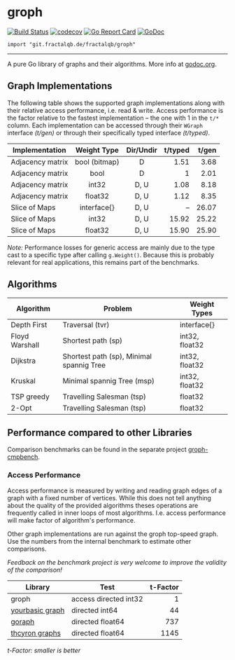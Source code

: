 # groph

[![Build Status](https://travis-ci.org/fractalqb/groph.svg)](https://travis-ci.org/fractalqb/groph)
[![codecov](https://codecov.io/gh/fractalqb/groph/branch/master/graph/badge.svg)](https://codecov.io/gh/fractalqb/groph)
[![Go Report Card](https://goreportcard.com/badge/git.fractalqb.de/fractalqb/groph)](https://goreportcard.com/report/git.fractalqb.de/fractalqb/groph)
[![GoDoc](https://godoc.org/git.fractalqb.de/fractalqb/groph?status.svg)](https://godoc.org/git.fractalqb.de/fractalqb/groph)

`import "git.fractalqb.de/fractalqb/groph"`

---

A pure Go library of graphs and their algorithms. More info at [godoc.org](https://godoc.org/git.fractalqb.de/fractalqb/groph).

## Graph Implementations
The following table shows the supported graph implementations along
with their relative access performance, i.e. read & write. Access
performance is the factor relative to the fastest implementation –
the one with 1 in the `t/*` column.
Each implementation can be accessed through their `WGraph` interface
_(t/gen)_ or through their specifically typed interface _(t/typed)_.

| Implementation   | Weight Type       | Dir/Undir | t/typed | t/gen |
|------------------|:-----------------:|:---------:|--------:|------:|
| Adjacency matrix | bool (bitmap)     | D         | 1.51    | 3.68  |
| Adjacency matrix | bool              | D         | 1       | 2.01  |
| Adjacency matrix | int32             | D, U      | 1.08    | 8.18  |
| Adjacency matrix | float32           | D, U      | 1.12    | 8.35  |
| Slice of Maps    | interface\{\}     | D, U      | –       | 26.07 |
| Slice of Maps    | int32             | D, U      | 15.92   | 25.22 |
| Slice of Maps    | float32           | D, U      | 15.90   | 25.90 |

_Note:_ Performance losses for generic access are mainly due to the type cast to a
specific type after calling `g.Weight()`. Because this is probably relevant for real
applications, this remains part of the benchmarks.

## Algorithms

| Algorithm | Problem | Weight Types |
|-----------|---------|--------------|
| Depth First | Traversal (tvr) | interface\{\} |
| Floyd Warshall | Shortest path (sp) | int32, float32 |
| Dijkstra | Shortest path (sp), Minimal spannig Tree | int32, float32 |
| Kruskal | Minimal spannig Tree (msp) | int32, float32 |
| TSP greedy | Travelling Salesman (tsp) | float32 |
| 2-Opt | Travelling Salesman (tsp) | float32 |

## Performance compared to other Libraries

Comparison benchmarks can be found in the separate project [groph-cmpbench](https://codeberg.org/fractalqb/groph-cmpbench).

### Access Performance

Access performance is measured by writing and reading graph edges of a graph with a fixed number of vertices. While this does not tell anything about the quality of the provided algorithms theses operations are frequently called in inner loops of most algorithms. I.e. access performance will make factor of algorithm's performance.

Other graph implementations are run against the groph top-speed graph. Use the numbers from the internal benchmark to estimate other comparisons.

_Feedback on the benchmark project is very welcome to improve the validity of the comparison!_

| Library | Test | t-Factor |
|---------|------|-------:|
| groph   | access directed int32 | 1 |
| [yourbasic graph](https://github.com/yourbasic/graph) | directed int64 | 44 |
| [goraph](https://github.com/gyuho/goraph) | directed float64 | 737 |
| [thcyron graphs](https://github.com/thcyron/graphs) | directed float64 | 1145 |

_t-Factor: smaller is better_
